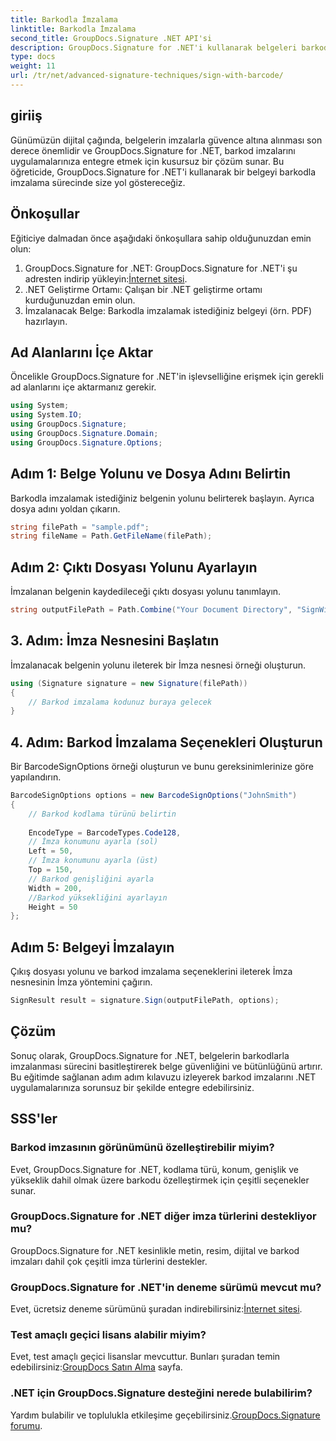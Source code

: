 ```yaml
---
title: Barkodla İmzalama
linktitle: Barkodla İmzalama
second_title: GroupDocs.Signature .NET API'si
description: GroupDocs.Signature for .NET'i kullanarak belgeleri barkodla nasıl imzalayacağınızı öğrenin. Sorunsuz entegrasyon için adım adım kılavuzumuzu izleyin.
type: docs
weight: 11
url: /tr/net/advanced-signature-techniques/sign-with-barcode/
---
```

## giriiş
Günümüzün dijital çağında, belgelerin imzalarla güvence altına alınması son derece önemlidir ve GroupDocs.Signature for .NET, barkod imzalarını uygulamalarınıza entegre etmek için kusursuz bir çözüm sunar. Bu öğreticide, GroupDocs.Signature for .NET'i kullanarak bir belgeyi barkodla imzalama sürecinde size yol göstereceğiz.
## Önkoşullar
Eğiticiye dalmadan önce aşağıdaki önkoşullara sahip olduğunuzdan emin olun:
1.  GroupDocs.Signature for .NET: GroupDocs.Signature for .NET'i şu adresten indirip yükleyin:[İnternet sitesi](https://releases.groupdocs.com/signature/net/).
2. .NET Geliştirme Ortamı: Çalışan bir .NET geliştirme ortamı kurduğunuzdan emin olun.
3. İmzalanacak Belge: Barkodla imzalamak istediğiniz belgeyi (örn. PDF) hazırlayın.

## Ad Alanlarını İçe Aktar
Öncelikle GroupDocs.Signature for .NET'in işlevselliğine erişmek için gerekli ad alanlarını içe aktarmanız gerekir.
```csharp
using System;
using System.IO;
using GroupDocs.Signature;
using GroupDocs.Signature.Domain;
using GroupDocs.Signature.Options;
```
## Adım 1: Belge Yolunu ve Dosya Adını Belirtin
Barkodla imzalamak istediğiniz belgenin yolunu belirterek başlayın. Ayrıca dosya adını yoldan çıkarın.
```csharp
string filePath = "sample.pdf";
string fileName = Path.GetFileName(filePath);
```
## Adım 2: Çıktı Dosyası Yolunu Ayarlayın
İmzalanan belgenin kaydedileceği çıktı dosyası yolunu tanımlayın.
```csharp
string outputFilePath = Path.Combine("Your Document Directory", "SignWithBarcode", fileName);
```
## 3. Adım: İmza Nesnesini Başlatın
İmzalanacak belgenin yolunu ileterek bir İmza nesnesi örneği oluşturun.
```csharp
using (Signature signature = new Signature(filePath))
{
    // Barkod imzalama kodunuz buraya gelecek
}
```
## 4. Adım: Barkod İmzalama Seçenekleri Oluşturun
Bir BarcodeSignOptions örneği oluşturun ve bunu gereksinimlerinize göre yapılandırın.
```csharp
BarcodeSignOptions options = new BarcodeSignOptions("JohnSmith")
{
	// Barkod kodlama türünü belirtin
	
    EncodeType = BarcodeTypes.Code128,
    // İmza konumunu ayarla (sol)
	Left = 50,
	// İmza konumunu ayarla (üst)
    Top = 150,
	// Barkod genişliğini ayarla
    Width = 200,
	//Barkod yüksekliğini ayarlayın
    Height = 50
};
```
## Adım 5: Belgeyi İmzalayın
Çıkış dosyası yolunu ve barkod imzalama seçeneklerini ileterek İmza nesnesinin İmza yöntemini çağırın.
```csharp
SignResult result = signature.Sign(outputFilePath, options);
```

## Çözüm
Sonuç olarak, GroupDocs.Signature for .NET, belgelerin barkodlarla imzalanması sürecini basitleştirerek belge güvenliğini ve bütünlüğünü artırır. Bu eğitimde sağlanan adım adım kılavuzu izleyerek barkod imzalarını .NET uygulamalarınıza sorunsuz bir şekilde entegre edebilirsiniz.
## SSS'ler
### Barkod imzasının görünümünü özelleştirebilir miyim?
Evet, GroupDocs.Signature for .NET, kodlama türü, konum, genişlik ve yükseklik dahil olmak üzere barkodu özelleştirmek için çeşitli seçenekler sunar.
### GroupDocs.Signature for .NET diğer imza türlerini destekliyor mu?
GroupDocs.Signature for .NET kesinlikle metin, resim, dijital ve barkod imzaları dahil çok çeşitli imza türlerini destekler.
### GroupDocs.Signature for .NET'in deneme sürümü mevcut mu?
 Evet, ücretsiz deneme sürümünü şuradan indirebilirsiniz:[İnternet sitesi](https://releases.groupdocs.com/).
### Test amaçlı geçici lisans alabilir miyim?
Evet, test amaçlı geçici lisanslar mevcuttur. Bunları şuradan temin edebilirsiniz:[GroupDocs Satın Alma](https://purchase.groupdocs.com/temporary-license/) sayfa.
### .NET için GroupDocs.Signature desteğini nerede bulabilirim?
 Yardım bulabilir ve toplulukla etkileşime geçebilirsiniz.[GroupDocs.Signature forumu](https://forum.groupdocs.com/c/signature/13).